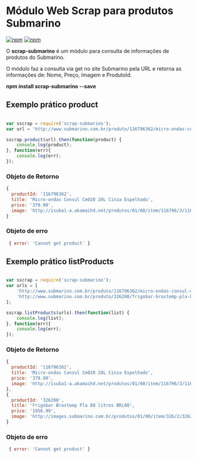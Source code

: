 # Módulo Web Scrap para produtos Submarino

[![npm](https://img.shields.io/npm/v/scrap-submarino.svg)](https://www.npmjs.com/package/scrap-submarino)
[![npm](https://img.shields.io/npm/dm/scrap-submarino.svg)](https://www.npmjs.com/package/scrap-submarino)

O **scrap-submarino** é um módulo para consulta de informações de produtos do Submarino.

O módulo faz a consulta via get no site Submarino pela URL e retorna as informações de: Nome, Preço, Imagem e ProdutoId.

**npm install scrap-submarino --save**

## Exemplo prático product

```js

var sscrap = require('scrap-submarino');
var url = 'http://www.submarino.com.br/produto/116796362/micro-ondas-consul-cm020-20l-cinza-espelhado';

sscrap.product(url).then(function(product) {
	console.log(product);
}, function(err){
	console.log(err);
});
```

### Objeto de Retorno

```js
{
  productId: '116796362',
  title: 'Micro-ondas Consul Cm020 20L Cinza Espelhado',
  price: '379.90',
  image: 'http://isuba1-a.akamaihd.net/produtos/01/00/item/116796/3/116796362_1GG.jpg'
}
```

### Objeto de erro

```js
 { error: 'Cannot get product' }
```

## Exemplo prático listProducts

```js

var sscrap = require('scrap-submarino');
var urls = [
	'http://www.submarino.com.br/produto/116796362/micro-ondas-consul-cm020-20l-cinza-espelhado',
	'http://www.submarino.com.br/produto/326208/frigobar-brastemp-pla-80-litros-brl08'
];

sscrap.listProducts(urls).then(function(list) {
	console.log(list);
}, function(err){
	console.log(err);
});
```

### Objeto de Retorno

```js
{
  productId: '116796362',
  title: 'Micro-ondas Consul Cm020 20L Cinza Espelhado',
  price: '379.90',
  image: 'http://isuba1-a.akamaihd.net/produtos/01/00/item/116796/3/116796362_1GG.jpg'
},
{
  productId: '326208',
  title: 'Frigobar Brastemp Pla 80 litros BRL08',
  price: '1956.99',
  image: 'http://images.submarino.com.br/produtos/01/00/item/326/2/326208_1GG.jpg'
}

```

### Objeto de erro

```js
 { error: 'Cannot get product' }
```
